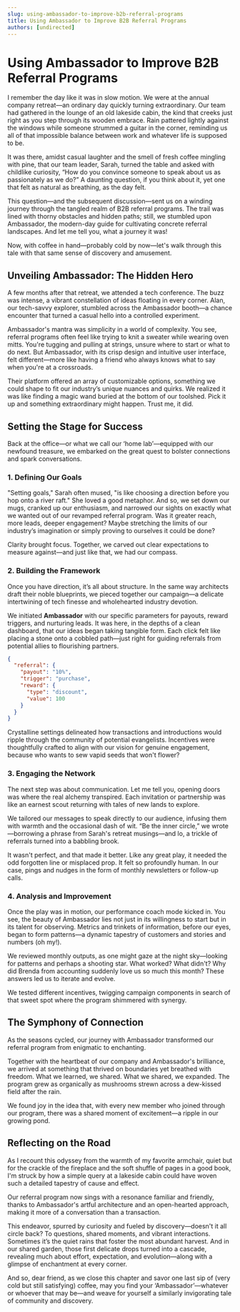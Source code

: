 ```yaml
---
slug: using-ambassador-to-improve-b2b-referral-programs
title: Using Ambassador to Improve B2B Referral Programs
authors: [undirected]
---
```



# Using Ambassador to Improve B2B Referral Programs

I remember the day like it was in slow motion. We were at the annual company retreat—an ordinary day quickly turning extraordinary. Our team had gathered in the lounge of an old lakeside cabin, the kind that creeks just right as you step through its wooden embrace. Rain pattered lightly against the windows while someone strummed a guitar in the corner, reminding us all of that impossible balance between work and whatever life is supposed to be.

It was there, amidst casual laughter and the smell of fresh coffee mingling with pine, that our team leader, Sarah, turned the table and asked with childlike curiosity, “How do you convince someone to speak about us as passionately as we do?” A daunting question, if you think about it, yet one that felt as natural as breathing, as the day felt.

This question—and the subsequent discussion—sent us on a winding journey through the tangled realm of B2B referral programs. The trail was lined with thorny obstacles and hidden paths; still, we stumbled upon Ambassador, the modern-day guide for cultivating concrete referral landscapes. And let me tell you, what a journey it was! 

Now, with coffee in hand—probably cold by now—let's walk through this tale with that same sense of discovery and amusement.

## Unveiling Ambassador: The Hidden Hero

A few months after that retreat, we attended a tech conference. The buzz was intense, a vibrant constellation of ideas floating in every corner. Alan, our tech-savvy explorer, stumbled across the Ambassador booth—a chance encounter that turned a casual hello into a controlled experiment. 

Ambassador's mantra was simplicity in a world of complexity. You see, referral programs often feel like trying to knit a sweater while wearing oven mitts. You're tugging and pulling at strings, unsure where to start or what to do next. But Ambassador, with its crisp design and intuitive user interface, felt different—more like having a friend who always knows what to say when you're at a crossroads.

Their platform offered an array of customizable options, something we could shape to fit our industry’s unique nuances and quirks. We realized it was like finding a magic wand buried at the bottom of our toolshed. Pick it up and something extraordinary might happen. Trust me, it did.

## Setting the Stage for Success

Back at the office—or what we call our ‘home lab’—equipped with our newfound treasure, we embarked on the great quest to bolster connections and spark conversations.

### 1. Defining Our Goals

"Setting goals," Sarah often mused, "is like choosing a direction before you hop onto a river raft." She loved a good metaphor. And so, we set down our mugs, cranked up our enthusiasm, and narrowed our sights on exactly what we wanted out of our revamped referral program. Was it greater reach, more leads, deeper engagement? Maybe stretching the limits of our industry’s imagination or simply proving to ourselves it could be done?

Clarity brought focus. Together, we carved out clear expectations to measure against—and just like that, we had our compass.

### 2. Building the Framework

Once you have direction, it’s all about structure. In the same way architects draft their noble blueprints, we pieced together our campaign—a delicate intertwining of tech finesse and wholehearted industry devotion.

We initiated **Ambassador** with our specific parameters for payouts, reward triggers, and nurturing leads. It was here, in the depths of a clean dashboard, that our ideas began taking tangible form. Each click felt like placing a stone onto a cobbled path—just right for guiding referrals from potential allies to flourishing partners.

```json
{
  "referral": {
    "payout": "10%",
    "trigger": "purchase",
    "reward": {
      "type": "discount",
      "value": 100
    }
  }
}
```

Crystalline settings delineated how transactions and introductions would ripple through the community of potential evangelists. Incentives were thoughtfully crafted to align with our vision for genuine engagement, because who wants to sew vapid seeds that won't flower?

### 3. Engaging the Network

The next step was about communication. Let me tell you, opening doors was where the real alchemy transpired. Each invitation or partnership was like an earnest scout returning with tales of new lands to explore.

We tailored our messages to speak directly to our audience, infusing them with warmth and the occasional dash of wit. “Be the inner circle,” we wrote—borrowing a phrase from Sarah's retreat musings—and lo, a trickle of referrals turned into a babbling brook.

It wasn't perfect, and that made it better. Like any great play, it needed the odd forgotten line or misplaced prop. It felt so profoundly human. In our case, pings and nudges in the form of monthly newsletters or follow-up calls.

### 4. Analysis and Improvement

Once the play was in motion, our performance coach mode kicked in. You see, the beauty of Ambassador lies not just in its willingness to start but in its talent for observing. Metrics and trinkets of information, before our eyes, began to form patterns—a dynamic tapestry of customers and stories and numbers (oh my!).

We reviewed monthly outputs, as one might gaze at the night sky—looking for patterns and perhaps a shooting star. What worked? What didn't? Why did Brenda from accounting suddenly love us so much this month? These answers led us to iterate and evolve.

We tested different incentives, twigging campaign components in search of that sweet spot where the program shimmered with synergy.

## The Symphony of Connection

As the seasons cycled, our journey with Ambassador transformed our referral program from enigmatic to enchanting.

Together with the heartbeat of our company and Ambassador's brilliance, we arrived at something that thrived on boundaries yet breathed with freedom. What we learned, we shared. What we shared, we expanded. The program grew as organically as mushrooms strewn across a dew-kissed field after the rain.

We found joy in the idea that, with every new member who joined through our program, there was a shared moment of excitement—a ripple in our growing pond.

## Reflecting on the Road

As I recount this odyssey from the warmth of my favorite armchair, quiet but for the crackle of the fireplace and the soft shuffle of pages in a good book, I'm struck by how a simple query at a lakeside cabin could have woven such a detailed tapestry of cause and effect.

Our referral program now sings with a resonance familiar and friendly, thanks to Ambassador's artful architecture and an open-hearted approach, making it more of a conversation than a transaction.

This endeavor, spurred by curiosity and fueled by discovery—doesn't it all circle back? To questions, shared moments, and vibrant interactions. Sometimes it’s the quiet rains that foster the most abundant harvest. And in our shared garden, those first delicate drops turned into a cascade, revealing much about effort, expectation, and evolution—along with a glimpse of enchantment at every corner.

And so, dear friend, as we close this chapter and savor one last sip of (very cold but still satisfying) coffee, may you find your ‘Ambassador’—whatever or whoever that may be—and weave for yourself a similarly invigorating tale of community and discovery.
